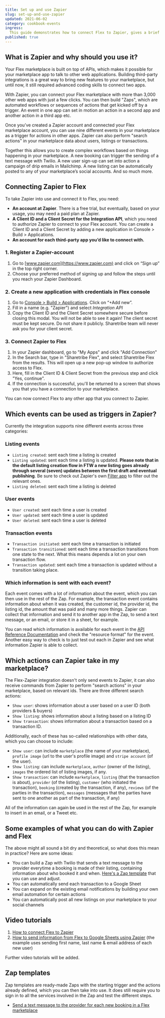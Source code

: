 ```yaml
---
title: Set up and use Zapier
slug: set-up-and-use-zapier
updated: 2021-06-02
category: cookbook-events
ingress:
  This guide demonstrates how to connect Flex to Zapier, gives a brief overview of the events and information made available to Zapier, and finally the possibilities a working Zapier integration holds.
published: true
---
```



## What is Zapier and why should you use it?
Your Flex marketplace is built on top of APIs, which makes it possible for your marketplace app to talk to other web applications. Building third-party integrations is a great way to bring new features to your marketplace, but until now, it still required advanced coding skills to connect two apps. 

With Zapier, you can connect your Flex marketplace with more than 3,000 other web apps with just a few clicks. You can then build "Zaps", which are automated workflows or sequences of actions that get kicked off by a trigger. An event in one app can set in motion an action in a second app and another action in a third app etc.

Once you’ve created a Zapier account and connected your Flex marketplace account, you can use nine different events in your marketplace as a trigger for actions in other apps. Zapier can also perform "search actions" in your marketplace data about users, listings or transactions.

Together this allows you to create complex workflows based on things happening in your marketplace. A new booking can trigger the sending of a text message with Twilio. A new user sign-up can set into action a campaign of drip emails in Mailchimp. A new listing can be automatically posted to any of your marketplace’s social accounts. And so much more. 


## Connecting Zapier to Flex

To take Zapier into use and connect it to Flex, you need:
- **An account at Zapier**. There is a free trial, but eventually, based on your usage, you may need a paid plan at Zapier.
- **A Client ID and a Client Secret for the Integration API**,  which you need to authorize Zapier to connect to your Flex account. You can create a Client ID and a Client Secret by adding a new application in Console > Build > Applications.
- **An account for each third-party app you’d like to connect with.**


### 1. Register a Zapier-account

1. Go to [www.zapier.com](https://www.zapier.com) and click on “Sign up” in the top right corner. 
2. Choose your preferred method of signing up and follow the steps until you reach your Zapier Dashboard. 

### 2. Create a new application with credentials in Flex console

1. Go to [Console > Build > Applications](https://flex-console.sharetribe.com/applications). Click on “+Add new”.
2. Fill in a name (e.g. "Zapier") and select *Integration API*
3. Copy the Client ID and the Client Secret somewhere secure before closing this modal. You will not be able to see it again! The client secret must be kept secure. Do not share it publicly. Sharetribe team will never ask you for your client secret.

### 3. Connect Zapier to Flex

1. In your Zapier dashboard, go to "My Apps" and click "Add Connection"
2. In the Search bar, type in "Sharetribe Flex", and select Sharetribe Flex from the results. This will open up a new pop-up window to authorize access to Flex.
3. Here, fill in the Client ID & Client Secret from the previous step and click "Yes, continue".
4. If the connection is successful, you'll be returned to a screen that shows you that you have a connection to your marketplace.

You can now connect Flex to any other app that you connect to Zapier. 


## Which events can be used as triggers in Zapier?

Currently the integration supports nine different events across three categories:

### Listing events

- `Listing created`: sent each time a listing is created
- `Listing updated`: sent each time a listing is updated. **Please note that in the default listing creation flow in FTW a new listing goes already through several (seven) updates between the first draft and eventual publishing**. Be sure to check out Zapier's own [Filter app](https://zapier.com/apps/filter/integrations) to filter out the relevant ones.
- `Listing deleted`: sent each time a listing is deleted

### User events

- `User created`: sent each time a user is created
- `User updated`: sent each time a user is updated
- `User deleted`: sent each time a user is deleted

### Transaction events

- `Transaction initiated`: sent each time a transaction is initiated
- `Transaction transitioned`: sent each time a transaction transitions from one state to the next. What this means depends a lot on your own transaction flow.
- `Transaction updated`: sent each time a transaction is updated without a transition taking place.

### Which information is sent with each event?

Each event comes with a lot of information about the event, which you can then use in the rest of the Zap. For example, the transaction event contains information about when it was created, the customer id, the provider id, the listing id, the amount that was paid and many more things. Zapier can collect that information and send it to another app in the Zap, to send a text message, or an email, or store it in a sheet, for example.

 You can read which information is available for each event in the [API Reference Documentation](https://www.sharetribe.com/api-reference/) and check the "resource format" for the event. Another easy way to check is to just test out each in Zapier and see what information Zapier is able to collect.

## Which actions can Zapier take in my marketplace?

The Flex-Zapier integration doesn't only send events to Zapier, it can also receive commands from Zapier to perform "search actions" in your marketplace, based on relevant ids. There are three different search actions:

- `Show user`: shows information about a user based on a user ID (both providers & buyers)
- `Show listing`: shows information about a listing based on a listing ID
- `Show transaction`: shows information about a transaction based on a transaction ID.

Additionally, each of these has so-called relationships with other data, which you can choose to include:

- `Show user`: can include `marketplace` (the name of your marketplace), `profile image` (url to the user's profile image) and `stripe account` (of the user).
- `Show listing`: can include `marketplace`, `author` (owner of the listing), `images` the ordered list of listing images, if any.
- `Show transaction`: can include `marketplace`, `listing` (that the transaction is about), `provider` (of the listing), `customer` (who initiated the transaction), `booking` (created by the transaction, if any), `reviews` (of the parties in the transaction), `messages` (messages that the parties have sent to one another as part of the transaction, if any)

All of the information can again be used in the rest of the Zap, for example to insert in an email, or a Tweet etc.

## Some examples of what you can do with Zapier and Flex

The above might all sound a bit dry and theoretical, so what does this mean in practice? Here are some ideas:

- You can build a Zap with Twilio that sends a text message to the provider everytime a booking is made of their listing, containing information about who booked it and when. [Here's a Zap template](https://zapier.com/shared/10df518e77541354c78dd1c524cf28f59c774aaf) that you can use and adjust.
- You can automatically send each transaction to a Google Sheet
- You can expand on the existing email notifications by building your own email automation for certain actions
- You can automatically post all new listings on your marketplace to your social channels

## Video tutorials

1. [How to connect Flex to Zapier](https://youtu.be/KkYNNJCio-M)
2. [How to send information from Flex to Google Sheets using Zapier](https://youtu.be/C8rdoLSsxiY) (the example uses sending first name, last name & email address of each new user)


Further video tutorials will be added.

## Zap templates

Zap templates are ready-made Zaps with the starting trigger and the actions already defined, which you can then take into use. It does still require you to sign in to all the services involved in the Zap and test the different steps.

- [Send a text message to the provider for each new booking in a Flex marketplace](https://zapier.com/shared/10df518e77541354c78dd1c524cf28f59c774aaf)